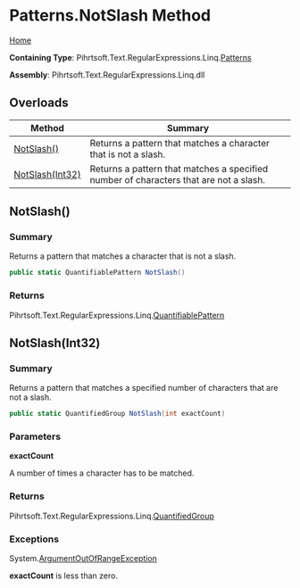 # Patterns\.NotSlash Method

[Home](../../../../../../README.md)

**Containing Type**: Pihrtsoft\.Text\.RegularExpressions\.Linq\.[Patterns](../README.md)

**Assembly**: Pihrtsoft\.Text\.RegularExpressions\.Linq\.dll

## Overloads

| Method | Summary |
| ------ | ------- |
| [NotSlash()](#Pihrtsoft_Text_RegularExpressions_Linq_Patterns_NotSlash) | Returns a pattern that matches a character that is not a slash\. |
| [NotSlash(Int32)](#Pihrtsoft_Text_RegularExpressions_Linq_Patterns_NotSlash_System_Int32_) | Returns a pattern that matches a specified number of characters that are not a slash\. |

## NotSlash\(\) <a name="Pihrtsoft_Text_RegularExpressions_Linq_Patterns_NotSlash"></a>

### Summary

Returns a pattern that matches a character that is not a slash\.

```csharp
public static QuantifiablePattern NotSlash()
```

### Returns

Pihrtsoft\.Text\.RegularExpressions\.Linq\.[QuantifiablePattern](../../QuantifiablePattern/README.md)

## NotSlash\(Int32\) <a name="Pihrtsoft_Text_RegularExpressions_Linq_Patterns_NotSlash_System_Int32_"></a>

### Summary

Returns a pattern that matches a specified number of characters that are not a slash\.

```csharp
public static QuantifiedGroup NotSlash(int exactCount)
```

### Parameters

**exactCount**

A number of times a character has to be matched\.

### Returns

Pihrtsoft\.Text\.RegularExpressions\.Linq\.[QuantifiedGroup](../../QuantifiedGroup/README.md)

### Exceptions

System\.[ArgumentOutOfRangeException](https://docs.microsoft.com/en-us/dotnet/api/system.argumentoutofrangeexception)

**exactCount** is less than zero\.

